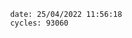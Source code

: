 

                date: 25/04/2022 11:56:18
                cycles: 93060

                         